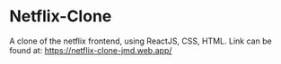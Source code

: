 # Netflix-Clone
A clone of the netflix frontend, using ReactJS, CSS, HTML. Link can be found at: https://netflix-clone-jmd.web.app/
